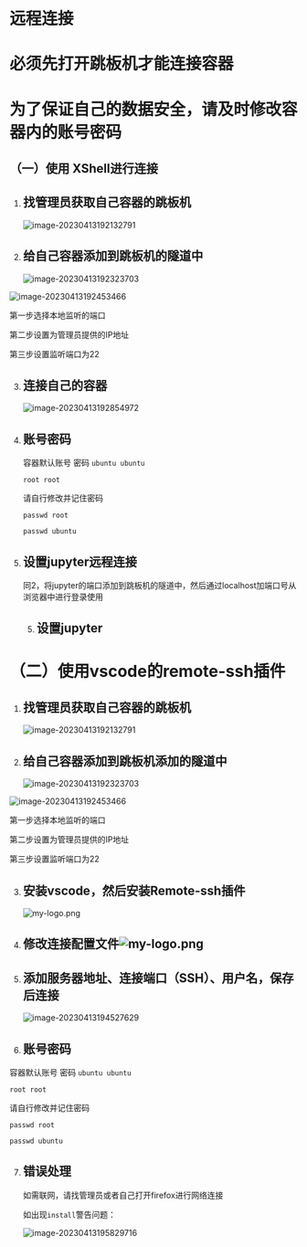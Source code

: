 # 远程连接

# 必须先打开跳板机才能连接容器

# 为了保证自己的数据安全，请及时修改容器内的账号密码

## （一）使用 XShell进行连接

1. ## 找管理员获取自己容器的跳板机

   ![image-20230413192132791](https://github.com/Chaos-Hu-edu/340_GPU_SERVER/blob/main/lxd容器使用说明/img/img7.png)

2. ## 给自己容器添加到跳板机的隧道中

   ![image-20230413192323703](https://github.com/Chaos-Hu-edu/340_GPU_SERVER/blob/main/lxd容器使用说明/img/img8.png)

![image-20230413192453466](https://github.com/Chaos-Hu-edu/340_GPU_SERVER/blob/main/lxd容器使用说明/img/img9.png)

第一步选择本地监听的端口

第二步设置为管理员提供的IP地址

第三步设置监听端口为22

3. ## 连接自己的容器

   ![image-20230413192854972](https://github.com/Chaos-Hu-edu/340_GPU_SERVER/blob/main/lxd容器使用说明/img/img10.png)

4. ## 账号密码

   容器默认账号 密码
   `ubuntu ubuntu`

   `root root`

   请自行修改并记住密码

   `passwd root`

   `passwd ubuntu`

5. ## 设置jupyter远程连接

   同2，将jupyter的端口添加到跳板机的隧道中，然后通过localhost加端口号从浏览器中进行登录使用

   

   5. ## 设置jupyter

# （二）使用vscode的remote-ssh插件

1. ## 找管理员获取自己容器的跳板机

   ![image-20230413192132791](https://github.com/Chaos-Hu-edu/340_GPU_SERVER/blob/main/lxd容器使用说明/img/img7.png)

2. ## 给自己容器添加到跳板机添加的隧道中

   ![image-20230413192323703](https://github.com/Chaos-Hu-edu/340_GPU_SERVER/blob/main/lxd容器使用说明/img/img8.png)

![image-20230413192453466](https://github.com/Chaos-Hu-edu/340_GPU_SERVER/blob/main/lxd容器使用说明/img/img9.png)

第一步选择本地监听的端口

第二步设置为管理员提供的IP地址

第三步设置监听端口为22

3. ## 安装vscode，然后安装Remote-ssh插件

   ![my-logo.png](https://github.com/Chaos-Hu-edu/340_GPU_SERVER/blob/main/lxd容器使用说明/img/img11.png)

4. ## 修改连接配置文件![my-logo.png](https://github.com/Chaos-Hu-edu/340_GPU_SERVER/blob/main/lxd容器使用说明/img/img12.png)

5. ## 添加服务器地址、连接端口（SSH）、用户名，保存后连接

   ![image-20230413194527629](https://github.com/Chaos-Hu-edu/340_GPU_SERVER/blob/main/lxd容器使用说明/img/img12.png)

6. ## 账号密码

容器默认账号 密码
`ubuntu ubuntu`

`root root`

请自行修改并记住密码

`passwd root`

`passwd ubuntu`

7. ## 错误处理

   如需联网，请找管理员或者自己打开firefox进行网络连接

   如出现`install`警告问题：

   ![image-20230413195829716](https://github.com/Chaos-Hu-edu/340_GPU_SERVER/blob/main/lxd容器使用说明/img/img13.png)


